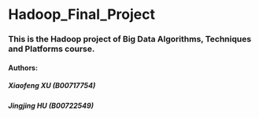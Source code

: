 # Hadoop_Final_Project

### This is the Hadoop project of Big Data Algorithms, Techniques and Platforms course.

#### Authors:
##### Xiaofeng XU (B00717754)
##### Jingjing HU (B00722549)
